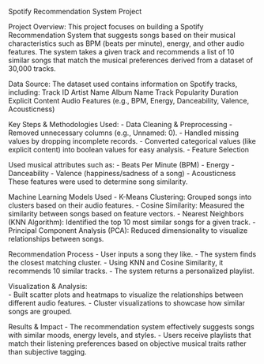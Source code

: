 Spotify Recommendation System Project

Project Overview: 
    This project focuses on building a Spotify Recommendation System that suggests songs based on their musical characteristics such as BPM (beats per minute), energy, and other audio features. The system takes a given track and recommends a list of 10 similar songs that match the musical preferences derived from a dataset of 30,000 tracks.

Data Source:
  The dataset used contains information on Spotify tracks, including:
    Track ID
    Artist Name
    Album Name
    Track Popularity
    Duration
    Explicit Content
    Audio Features (e.g., BPM, Energy, Danceability, Valence, Acousticness)


Key Steps & Methodologies Used: 
    - Data Cleaning & Preprocessing
    - Removed unnecessary columns (e.g., Unnamed: 0).
    - Handled missing values by dropping incomplete records.
    - Converted categorical values (like explicit content) into boolean values for easy analysis.
    - Feature Selection

Used musical attributes such as:
    - Beats Per Minute (BPM)
    - Energy
    - Danceability
    - Valence (happiness/sadness of a song)
    - Acousticness
  These features were used to determine song similarity.


Machine Learning Models Used
    - K-Means Clustering: Grouped songs into clusters based on their audio features.
    - Cosine Similarity: Measured the similarity between songs based on feature vectors.
    - Nearest Neighbors (KNN Algorithm): Identified the top 10 most similar songs for a given track.
    - Principal Component Analysis (PCA): Reduced dimensionality to visualize relationships between songs.


Recommendation Process
    - User inputs a song they like.
    - The system finds the closest matching cluster.
    - Using KNN and Cosine Similarity, it recommends 10 similar tracks.
    - The system returns a personalized playlist.

Visualization & Analysis:     
    - Built scatter plots and heatmaps to visualize the relationships between different audio features.
    - Cluster visualizations to showcase how similar songs are grouped.

Results & Impact
    - The recommendation system effectively suggests songs with similar moods, energy levels, and styles.
    - Users receive playlists that match their listening preferences based on objective musical traits rather than subjective tagging.
